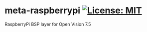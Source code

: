 meta-raspberrypi [![License: MIT](https://img.shields.io/badge/License-MIT-blue.svg)](https://opensource.org/licenses/MIT)
================
RaspberryPi BSP layer for Open Vision 7.5
